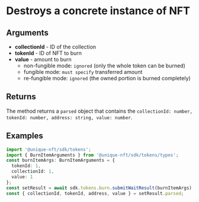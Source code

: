 # Destroys a concrete instance of NFT

## Arguments

- **collectionId** - ID of the collection
- **tokenId** - ID of NFT to burn
- **value** - amount to burn
  - non-fungible mode: `ignored` (only the whole token can be burned)
  - fungible mode: `must specify` transferred amount
  - re-fungible mode: `ignored` (the owned portion is burned completely)

## Returns

The method returns a `parsed` object that contains the `collectionId: number, tokenId: number, address: string, value: number`.

## Examples

```ts
import '@unique-nft/sdk/tokens';
import { BurnItemArguments } from '@unique-nft/sdk/tokens/types';
const burnItemArgs: BurnItemArguments = {
  tokenId: 1,
  collectionId: 1,
  value: 1
};
const setResult = await sdk.tokens.burn.submitWaitResult(burnItemArgs);
const { collectionId, tokenId, address, value } = setResult.parsed;
```
